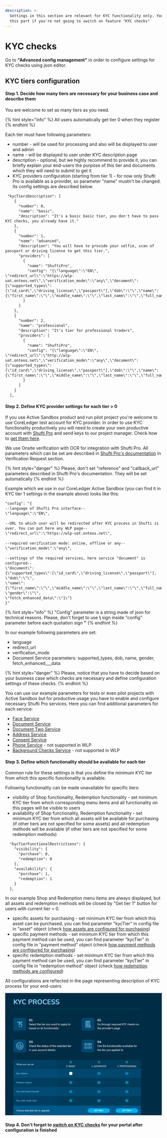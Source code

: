 ```yaml
---
description: >-
  Settings in this section are relevant for KYC functionality only. You can skip
  this part if you're not going to switch on feature "KYC checks"
---
```


# KYC checks

Go to **"Advanced config management"** in order to configure settings for KYC checks using json editor.

## KYC tiers configuration

#### Step 1. Decide how many tiers are necessary for your business case and describe them

You are welcome to set as many tiers as you need.&#x20;

{% hint style="info" %}
All users automatically get tier 0 when they register
{% endhint %}

Each tier must have following parameters:

* number - will be used for processing and also will be displayed to user and admin
* name - will be displayed to user under KYC description page
* description - optional, but we highly recommend to provide it, you can briefly explain your end-users the purpose of this tier and documents which they will need to submit to get it
* KYC providers configuration (starting from tier 1) - for now only Shufti Pro is available as a provider, so parameter "name" mustn't be changed. Its config settings are described below.&#x20;

```
 "kycTiersDescription": [
    {
      "number": 0,
      "name": "basic",
      "description": "It's a basic basic tier, you don't have to pass KYC checks, you already have it."
    },
    {
      "number": 1,
      "name": "advanced",
      "description": "You will have to provide your selfie, scan of passport or driving license to get this tier.",
      "providers": [
        {
          "name": "ShuftiPro",
          "config": "{\"language\":\"EN\", \"redirect_url\":\"https://wlp-uat.onteos.net\",\"verification_mode\":\"any\",\"document\":{\"supported_types\":[\"id_card\",\"driving_license\",\"passport\"],\"dob\":\"\",\"name\":{\"first_name\":\"\",\"middle_name\":\"\",\"last_name\":\"\",\"full_name\":\"\"},\"gender\":\"\",\"fetch_enhanced_data\":\"1\"}}"
        }
      ]
    },
    {
      "number": 2,
      "name": "professional",
      "description": "It's tier for professional traders",
      "providers": [
        {
          "name": "ShuftiPro",
          "config": "{\"language\":\"EN\", \"redirect_url\":\"http://wlp-uat.onteos.net\",\"verification_mode\":\"any\",\"document\":{\"supported_types\":[\"id_card\",\"driving_license\",\"passport\"],\"dob\":\"\",\"name\":{\"first_name\":\"\",\"middle_name\":\"\",\"last_name\":\"\",\"full_name\":\"\"},\"gender\":\"\",\"fetch_enhanced_data\":\"1\"}}"
        }
      ]
    }
  ],
```

#### Step 2. Define KYC provider settings for each tier > 0

If you use Active Sandbox product and run pilot project you're welcome to use CoreLedger test account for KYC provider. In order to use KYC functionality productively you will need to create your own productive account with [Shufti Pro](https://shuftipro.com/) and send keys to our project manager. Check how to [get them here](../how-to-get-api-keys-of-third-party-services.md).&#x20;

We use Onsite verification with OCR for integration with Shufti Pro. All parameters which can be set are described in [Shufti Pro's documentation](https://api.shuftipro.com/api/docs/onsite\_with\_ocr/#on-site-verification-with-ocr) in Verification Request section.&#x20;

{% hint style="danger" %}
Please, don't set "reference" and "callback\_url" parameters described in Shufti Pro's documentation. They will be set automatically
{% endhint %}

Example which we use in our CoreLedger Active Sandbox (you can find it in KYC tier 1 settings in the example above) looks like this:

```
"config": "{
--language of Shufti Pro interface--
\"language\":\"EN\", 

--URL to which user will be redirected after KYC process in Shufti is over. You can put here any WLP page--
\"redirect_url\":\"https://wlp-uat.onteos.net\",

--required verification mode: online, offline or any--
\"verification_mode\":\"any\",

--settings of the required services, here service "document" is configured--
\"document\":
{\"supported_types\":[\"id_card\",\"driving_license\",\"passport\"],
\"dob\":\"\",
\"name\":{\"first_name\":\"\",\"middle_name\":\"\",\"last_name\":\"\",\"full_name\":\"\"},
\"gender\":\"\",
\"fetch_enhanced_data\":\"1\"}
}"
```

{% hint style="info" %}
"Config" parameter is a string made of json for technical reasons. Please, don't forget to use **\\** sign inside "config" parameter before each quotation sign **"**
{% endhint %}

In our example following parameters are set:

* language
* redirect\_url
* verification\_mode
* Document Service parameters: supported\_types, dob, name, gender, fetch\_enhanced_\__data

{% hint style="danger" %}
Please, notice that you have to decide based on your business case which checks are necessary and define configuration settings of these checks.&#x20;
{% endhint %}

You can use our example parameters for tests or even pilot projects with Active Sandbox but for productive usage you have to enable and configure necessary Shufti Pro services. Here you can find additional parameters for each service:

* [Face Service](https://api.shuftipro.com/api/docs/onsite\_with\_ocr/#face-service)
* [Document Service](https://api.shuftipro.com/api/docs/onsite\_with\_ocr/#document-service)
* [Document Two Service](https://api.shuftipro.com/api/docs/onsite\_with\_ocr/#document-two-service)
* [Address Service](https://api.shuftipro.com/api/docs/onsite\_with\_ocr/#address-service)
* [Consent Service](https://api.shuftipro.com/api/docs/onsite\_with\_ocr/#consent-service)
* [Phone Service](https://api.shuftipro.com/api/docs/onsite\_with\_ocr/#phone-service) - not supported in WLP
* [Background Checks Service](https://api.shuftipro.com/api/docs/onsite\_with\_ocr/#background-checks-service) - not supported in WLP

#### Step 3. Define which functionality should be available for each tier

Common rule for these settings is that you define the minimum KYC tier from which this specific functionality is available.

Following functionality can be made unavailable for specific tiers:

* visibility of Shop functionality, Redemption functionality - set minimum KYC tier from which corresponding menu items and all functionality on this pages will be visible to users
* availability of Shop functionality, Redemption functionality - set minimum KYC tier from which all assets will be available for purchasing (if other tiers are not specified for some assets) and all redemption methods will be available (if other tiers are not specified for some redemption methods)&#x20;

```
  "kycTierFunctionalRestrictions": {
    "visibility": {
      "purchase": 0,
      "redemption": 0
    },
    "availability": {
      "purchase": 1,
      "redemption": 1
    }
  },
```

In our example Shop and Redemption menu items are always displayed, but all assets and redemption methods will be closed by "Get tier 1" button for users with current tier = 0.

* specific assets for purchasing - set minimum KYC tier from which this asset can be purchased, you can find parameter "kycTier" in config file in "asset" object (check [how assets are configured for purchasing](purchase-assets-and-featured-asset/#purchase-assets))
* specific payment methods - set minimum KYC tier from which this payment method can be used, you can find parameter "kycTier" in config file in "payment method" object (check [how payment methods are configured for purchasing](purchase-assets-and-featured-asset/#payment-methods-configuration))
* specific redemption methods - set minimum KYC tier from which this payment method can be used, you can find parameter "kycTier" in config file in "redemption method" object (check [how redemption methods are configured](redemption-functionality/))

All configurations are reflected in the page representing description of KYC process for your end-users

![Page with description of KYC process](<../../../.gitbook/assets/image (6).png>)

#### Step 4. Don't forget to [switch on KYC checks](./) for your portal after configuration is finished
